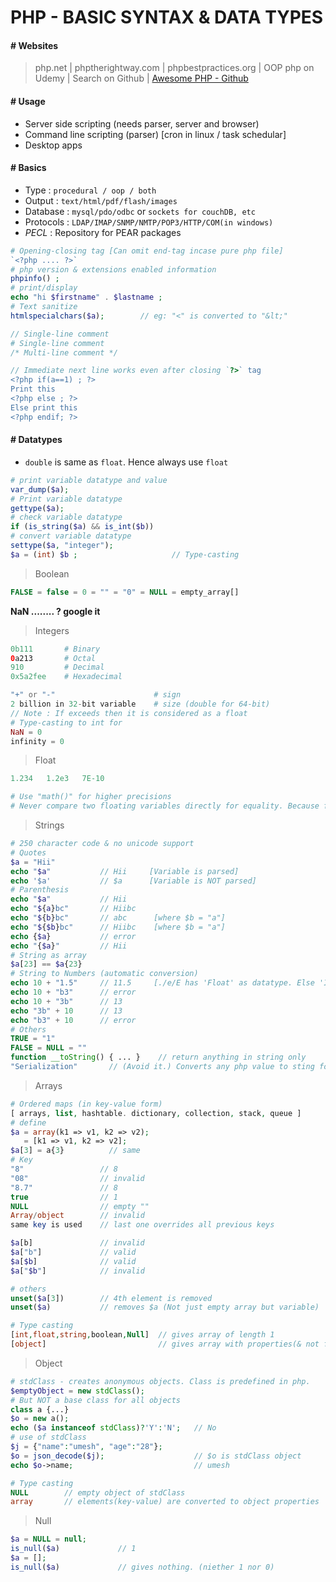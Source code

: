 # PHP - BASIC SYNTAX & DATA TYPES

#### # Websites
 
 > php.net | phptherightway.com | phpbestpractices.org | OOP php on Udemy | Search on Github | [Awesome PHP - Github](https://github.com/ziadoz/awesome-php)

#### # Usage

- Server side scripting (needs parser, server and browser)
- Command line scripting (parser) [cron in linux / task schedular]
- Desktop apps

#### # Basics

- Type : `procedural / oop / both`
- Output : `text/html/pdf/flash/images`
- Database : `mysql/pdo/odbc` or `sockets for couchDB, etc`
- Protocols : `LDAP/IMAP/SNMP/NMTP/POP3/HTTP/COM(in windows)`
- *PECL* : Repository for PEAR packages

```php
# Opening-closing tag [Can omit end-tag incase pure php file]
`<?php .... ?>`
# php version & extensions enabled information
phpinfo() ;
# print/display
echo "hi $firstname" . $lastname ;
# Text sanitize
htmlspecialchars($a);        // eg: "<" is converted to "&lt;"

// Single-line comment
# Single-line comment
/* Multi-line comment */

// Immediate next line works even after closing `?>` tag 
<?php if(a==1) ; ?>
Print this
<?php else ; ?>
Else print this
<?php endif; ?>
```

#### # Datatypes

- `double` is same as `float`. Hence always use `float`

```php
# print variable datatype and value
var_dump($a);
# Print variable datatype
gettype($a);
# check variable datatype
if (is_string($a) && is_int($b))
# convert variable datatype 
settype($a, "integer");
$a = (int) $b ;                     // Type-casting
```

> Boolean
```php
FALSE = false = 0 = "" = "0" = NULL = empty_array[]
```
**NaN ........ ? google it**

> Integers

```php
0b111       # Binary 
0a213       # Octal 
910         # Decimal 
0x5a2fee    # Hexadecimal

"+" or "-"                      # sign
2 billion in 32-bit variable    # size (double for 64-bit) 
// Note : If exceeds then it is considered as a float
# Type-casting to int for
NaN = 0
infinity = 0
```

> Float

```php
1.234   1.2e3   7E-10

# Use "math()" for higher precisions
# Never compare two floating variables directly for equality. Because float is internally represented as binary. This can give precision error.
```

> Strings

```php
# 250 character code & no unicode support
# Quotes
$a = "Hii"
echo "$a"           // Hii     [Variable is parsed]
echo '$a'           // $a      [Variable is NOT parsed]
# Parenthesis
echo "$a"           // Hii
echo "${a}bc"       // Hiibc
echo "${b}bc"       // abc      [where $b = "a"]
echo "${$b}bc"      // Hiibc    [where $b = "a"]
echo {$a}           // error
echo "{$a}"         // Hii
# String as array
$a[23] == $a{23}
# String to Numbers (automatic conversion)
echo 10 + "1.5"     // 11.5     [./e/E has 'Float' as datatype. Else 'Int']
echo 10 + "b3"      // error
echo 10 + "3b"      // 13
echo "3b" + 10      // 13
echo "b3" + 10      // error
# Others
TRUE = "1"
FALSE = NULL = ""
function __toString() { ... }    // return anything in string only
"Serialization"       // (Avoid it.) Converts any php value to sting for storing like blobs in DB.
```

> Arrays

```php
# Ordered maps (in key-value form)
[ arrays, list, hashtable. dictionary, collection, stack, queue ]
# define
$a = array(k1 => v1, k2 => v2);
   = [k1 => v1, k2 => v2];
$a[3] = a{3}          // same
# Key
"8"                 // 8
"08"                // invalid
"8.7"               // 8
true                // 1
NULL                // empty ""
Array/object        // invalid
same key is used    // last one overrides all previous keys

$a[b]               // invalid
$a["b"]             // valid
$a[$b]              // valid
$a["$b"]            // invalid

# others
unset($a[3])        // 4th element is removed
unset($a)           // removes $a (Not just empty array but variable)

# Type casting
[int,float,string,boolean,Null]  // gives array of length 1
[object]                         // gives array with properties(& not functions) as elements 

```

> Object

```php
# stdClass - creates anonymous objects. Class is predefined in php.
$emptyObject = new stdClass();
# But NOT a base class for all objects
class a {...}
$o = new a();
echo ($a instanceof stdClass)?'Y':'N';   // No
# use of stdClass
$j = {"name":"umesh", "age":"28"};
$o = json_decode($j);                    // $o is stdClass object
echo $o->name;                           // umesh

# Type casting
NULL        // empty object of stdClass
array       // elements(key-value) are converted to object properties
```

> Null

```php
$a = NULL = null;
is_null($a)             // 1
$a = [];
is_null($a)             // gives nothing. (niether 1 nor 0)
```
 



